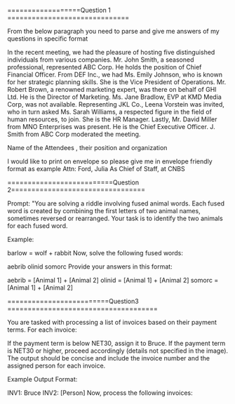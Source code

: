 ==================Question 1 ==============================

From the below paragraph you need to parse and give me answers of my questions in specific format

In the recent meeting, we had the pleasure of hosting five distinguished individuals from various companies. Mr. John Smith, a seasoned professional, represented ABC Corp. He holds the position of Chief Financial Officer. From DEF Inc., we had Ms. Emily Johnson, who is known for her strategic planning skills. She is the Vice President of Operations. Mr. Robert Brown, a renowned marketing expert, was there on behalf of GHI Ltd. He is the Director of Marketing. Ms. Jane Bradlow, EVP at KMD Media Corp, was not available. Representing JKL Co., Leena Vorstein was invited, who in turn asked Ms. Sarah Williams, a respected figure in the field of human resources, to join. She is the HR Manager. Lastly, Mr. David Miller from MNO Enterprises was present. He is the Chief Executive Officer. J. Smith from ABC Corp moderated the meeting.

Name of the Attendees , their position and organization

I would like to print on envelope so please give me in envelope friendly format as example 
Attn: Ford, Julia
As Chief of Staff, at CNBS

==========================Question 2=================================

Prompt:
"You are solving a riddle involving fused animal words. Each fused word is created by combining the first letters of two animal names, sometimes reversed or rearranged. Your task is to identify the two animals for each fused word.

Example:

barlow = wolf + rabbit
Now, solve the following fused words:

aebrib
olinid
somorc
Provide your answers in this format:

aebrib = [Animal 1] + [Animal 2]
olinid = [Animal 1] + [Animal 2]
somorc = [Animal 1] + [Animal 2]

=========================Question3 =====================================

You are tasked with processing a list of invoices based on their payment terms. For each invoice:

If the payment term is below NET30, assign it to Bruce.
If the payment term is NET30 or higher, proceed accordingly (details not specified in the image).
The output should be concise and include the invoice number and the assigned person for each invoice.

Example Output Format:

INV1: Bruce
INV2: [Person]
Now, process the following invoices: